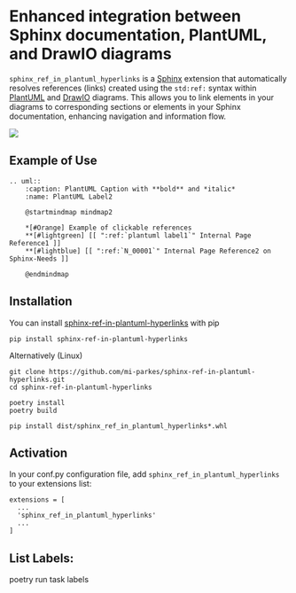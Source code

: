 # Enhanced integration between Sphinx documentation, PlantUML, and DrawIO diagrams

`sphinx_ref_in_plantuml_hyperlinks` is a [Sphinx](https://www.sphinx-doc.org/en/master/index.html) extension that automatically resolves references (links) created using the `std:ref:` syntax within [PlantUML](https://plantuml.com) and [DrawIO](https://pypi.org/project/sphinxcontrib-drawio/) diagrams. This allows you to link elements in your  diagrams to corresponding sections or elements in your Sphinx documentation, enhancing navigation and information flow.

![](https://mi-parkes.github.io/sphinx-ref-in-plantuml-hyperlinks/_images/refInPlantuml.png)

## Example of Use

    .. uml::
        :caption: PlantUML Caption with **bold** and *italic*
        :name: PlantUML Label2
    
        @startmindmap mindmap2
    
        *[#Orange] Example of clickable references
        **[#lightgreen] [[ ":ref:`plantuml label1`" Internal Page Reference1 ]]
        **[#lightblue] [[ ":ref:`N_00001`" Internal Page Reference2 on Sphinx-Needs ]]

        @endmindmap

## Installation

You can install [sphinx-ref-in-plantuml-hyperlinks](https://pypi.org/project/sphinx-ref-in-plantuml-hyperlinks/) with pip

```
pip install sphinx-ref-in-plantuml-hyperlinks
```

Alternatively (Linux)

    git clone https://github.com/mi-parkes/sphinx-ref-in-plantuml-hyperlinks.git
    cd sphinx-ref-in-plantuml-hyperlinks

    poetry install
    poetry build

    pip install dist/sphinx_ref_in_plantuml_hyperlinks*.whl

## Activation

In your conf.py configuration file, add `sphinx_ref_in_plantuml_hyperlinks` to your extensions list:

    extensions = [
      ...
      'sphinx_ref_in_plantuml_hyperlinks'
      ...
    ]

## List Labels:

   poetry run task labels


